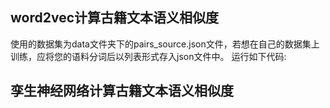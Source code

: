 
## word2vec计算古籍文本语义相似度

使用的数据集为data文件夹下的pairs_source.json文件，若想在自己的数据集上训练，应将您的语料分词后以列表形式存入json文件中。
运行如下代码:




## 孪生神经网络计算古籍文本语义相似度
